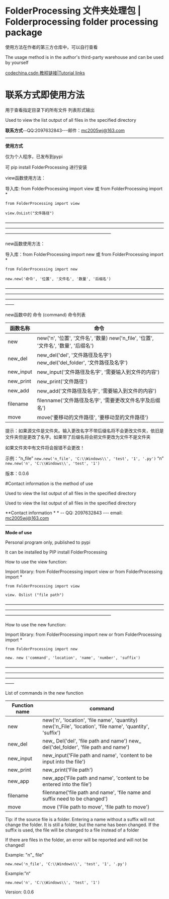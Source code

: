 # FolderProcessing 文件夹处理包 | Folderprocessing folder processing package


使用方法在作者的第三方仓库中，可以自行查看


The usage method is in the author's third-party warehouse and can be used by yourself

[codechina.csdn 教程链接|Tutorial links](https://blog.csdn.net/qq_53280175?spm=1000.2115.3001.5343)


# 联系方式即使用方法


用于查看指定目录下的所有文件 列表形式输出


Used to view the list output of all files in the specified directory



**联系方式**--QQ:2097632843---邮件：mc2005wj@163.com


---------------------------------------------------------------


**使用方式**



仅为个人程序，已发布到pypi



可 pip install FolderProcessing 进行安装


view函数使用方法：



导入库: from FolderProcessing import view 或 from FolderProcessing import *



`from FolderProcessing import view`


`view.OsList("文件路径")`



————————————————————————————————————————————————————————————————————————————————————————————————



new函数使用方法：



导入库：from FolderProcessing import new 或 from FolderProcessing import *



`from FolderProcessing import new`


`new.new('命令', '位置', '文件名', '数量', '后缀名')`



——————————————————————————————————————————————————————————————————————————————————————————————————————————————



new函数中的 命令 (command) 命令列表

| 函数名称 | 命令 |
| ------ | ------ |
| new | new('n', '位置', '文件名', '数量) new('n_file', '位置', '文件名', '数量', '后缀名') |
| new_del | new_del('del', '文件路径及名字') new_del('del_folder', '文件路径及名字') |
| new_input | new_input('文件路径及名字', '需要输入到文件的内容') |
| new_print | new_print('文件路径') |
| new_add | new_add('文件路径及名字', '需要输入到文件的内容') |
| filename | filenname('文件路径及名字', '需要更改文件名字及后缀名') |  
| move | move('要移动的文件路径', '要移动至的文件路径') | 


提示：如果源文件是文件夹。输入更改名字不带后缀名将不会更改文件夹，依旧是文件夹但是更改了名字。如果带了后缀名将会把文件更改为文件不是文件夹



如果文件夹中有文件将会报错不会更改！



示例：“n_file” `new.new('n_file', 'C:\\Windows\\', 'test', '1', '.py')` 
“n” 
`new.new('n', 'C:\\Windows\\', 'test', '1')`



版本：0.0.6


#Contact information is the method of use


Used to view the list output of all files in the specified directory


Used to view the list output of all files in the specified directory


**Contact information * * -- QQ: 2097632843 --- email: mc2005wj@163.com



---------------------------------------------------------------


**Mode of use**


Personal program only, published to pypi


It can be installed by PIP install FolderProcessing


How to use the view function:


Import library: from FolderProcessing import view or from FolderProcessing import *


`from FolderProcessing import view`


`view. Oslist ("file path")`


————————————————————————————————————————————————————————————————————————————————————————————————


How to use the new function:


Import library: from FolderProcessing import new or from FolderProcessing import *


`from FolderProcessing import new`


`new. new ('command', 'location', 'name', 'number', 'suffix')`


——————————————————————————————————————————————————————————————————————————————————————————————————————————————


List of commands in the new function


| Function name | command |
| ------ | ------ |
|new | new('n', 'location', 'file name', 'quantity) new('n_File', 'location', 'file name', 'quantity', 'suffix') |
| new_del | new_ Del('del', 'file path and name') new_ del('del_folder', 'file path and name') |
| new_input | new_input('File path and name', 'content to be input into the file') |
| new_print | new_print('File path') |
| new_app | new_app('File path and name', 'content to be entered into the file') |
|filename | filenname('file path and name', 'file name and suffix need to be changed') |
|move | move ('File path to move', 'file path to move')|


Tip: if the source file is a folder. Entering a name without a suffix will not change the folder. It is still a folder, but the name has been changed. If the suffix is used, the file will be changed to a file instead of a folder


If there are files in the folder, an error will be reported and will not be changed!


Example: "n"_ file”


`new.new('n_file', 'C:\\Windows\\', 'test', '1', '.py')` 


Example:”n“ 


`new.new('n', 'C:\\Windows\\', 'test', '1')`


Version: 0.0.6

